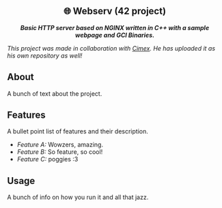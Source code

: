 <div align="center">
  <h2>
    🌐︎ Webserv (42 project)
  </h2>
  <p>
    <b><i>Basic HTTP server based on NGINX written in C++ with a sample webpage and GCI Binaries.</i></b>
  </p>
</div>

_This project was made in collaboration with [Cimex](https://github.com/Cimex404). He has uploaded it as his own repository as well!_

## About
A bunch of text about the project.

## Features
A bullet point list of features and their description.
- _Feature A:_
  Wowzers, amazing.
- _Feature B:_
  So feature, so cool!
- _Feature C:_
  poggies :3

## Usage
A bunch of info on how you run it and all that jazz.
